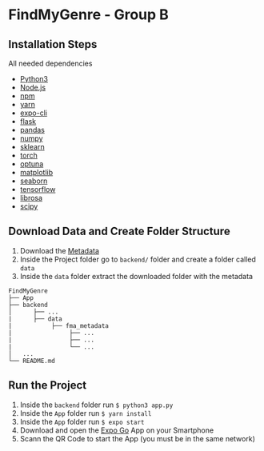 # FindMyGenre - Group B

## Installation Steps

All needed dependencies

- [Python3](https://www.python.org/)
- [Node.js](https://nodejs.org/en/)
- [npm](https://www.npmjs.com/)
- [yarn](https://yarnpkg.com/)
- [expo-cli](https://docs.expo.dev/get-started/installation/)
- [flask](https://flask.palletsprojects.com/en/2.2.x/)
- [pandas](https://pandas.pydata.org/)
- [numpy](https://numpy.org/)
- [sklearn](https://scikit-learn.org/stable/)
- [torch](https://pytorch.org/)
- [optuna](https://optuna.org/)
- [matplotlib](https://matplotlib.org/)
- [seaborn](https://seaborn.pydata.org/)
- [tensorflow](https://www.tensorflow.org/)
- [librosa](https://librosa.org/doc/latest/index.html)
- [scipy](https://scipy.org/)

## Download Data and Create Folder Structure

1. Download the [Metadata](https://os.unil.cloud.switch.ch/fma/fma_metadata.zip)
2. Inside the Project folder go to `backend/` folder and create a folder called `data`
3. Inside the `data` folder extract the downloaded folder with the metadata

```
FindMyGenre
├── App
├── backend
│      ├── ...
|      ├── data
|           ├── fma_metadata
|                ├── ...
|                ├── ...
|                └── ...
│   ...
└── README.md
```

## Run the Project

1. Inside the `backend` folder run `$ python3 app.py`
2. Inside the `App` folder run `$ yarn install`
3. Inside the `App` folder run `$ expo start`
4. Download and open the [Expo Go](https://expo.dev/client) App on your Smartphone
5. Scann the QR Code to start the App (you must be in the same network)
